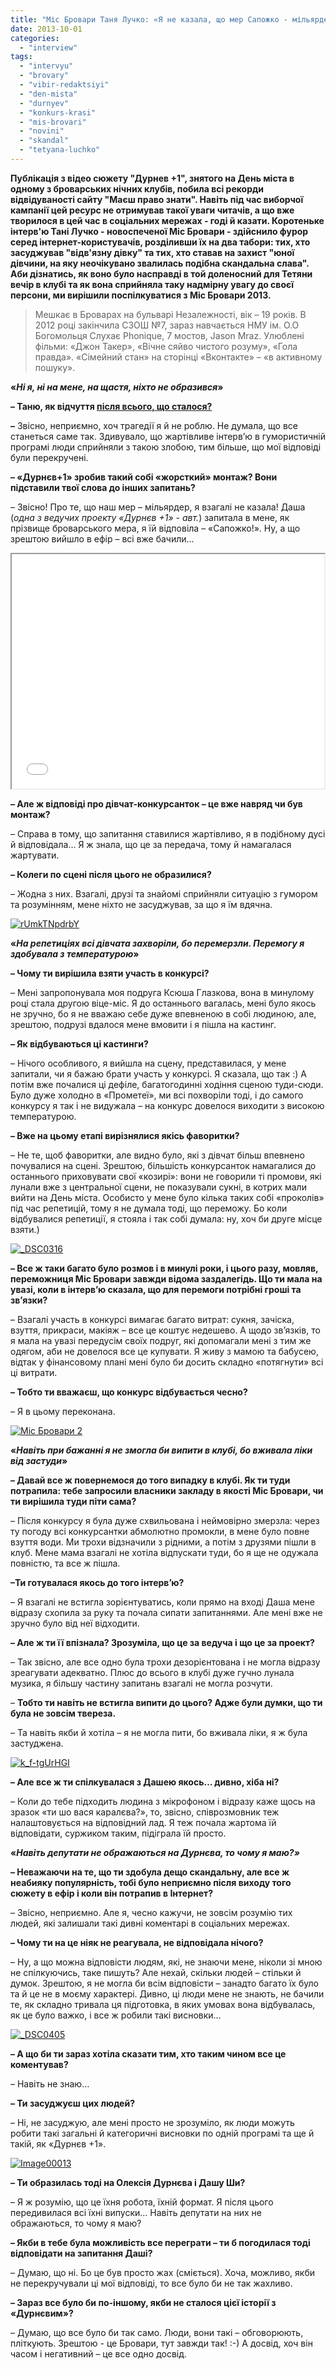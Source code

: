 ```yaml
---
title: "Міс Бровари Таня Лучко: «Я не казала, що мер Сапожко - мільярдер»"
date: 2013-10-01
categories: 
  - "interview"
tags: 
  - "intervyu"
  - "brovary"
  - "vibir-redaktsiyi"
  - "den-mista"
  - "durnyev"
  - "konkurs-krasi"
  - "mis-brovari"
  - "novini"
  - "skandal"
  - "tetyana-luchko"
---
```


**Публікація з відео сюжету "Дурнев +1", знятого на День міста в одному з броварських нічних клубів, побила всі рекорди відвідуваності сайту "Маєш право знати". Навіть під час виборчої кампанії цей ресурс не отримував такої уваги читачів, а що вже творилося в цей час в соціальних мережах - годі й казати. Коротеньке інтерв'ю Тані Лучко - новоспеченої Міс Бровари - здійснило фурор серед інтернет-користувачів, розділивши їх на два табори: тих, хто засуджував "відв'язну дівку" та тих, хто ставав на захист "юної дівчини, на яку неочікувано звалилась подібна скандальна слава". Аби дізнатись, як воно було насправді в той доленосний для Тетяни вечір в клубі та як вона сприйняла таку надмірну увагу до своєї персони, ми вирішили поспілкуватися з Міс Бровари 2013.**

> Мешкає в Броварах на бульварі Незалежності, вік – 19 років. В 2012 році закінчила СЗОШ №7, зараз навчається НМУ ім. О.О Богомольця Слухає Phonique, 7 мостов, Jason Mraz. Улюблені фільми: «Джон Такер», «Вічне сяйво чистого розуму», «Гола правда». «Сімейний стан» на сторінці «Вконтакте» – «в активному пошуку».

**«_Ні я, ні на мене, на щастя, ніхто не образився_»**

**– Таню, як відчуття [після всього, що сталося?](https://mpz.brovary.org/sapozhko-milyarder-potoki-pravdi-vid-mis-brovari-2013/)**

**–** Звісно, неприємно, хоч трагедії я й не роблю. Не думала, що все станеться саме так. Здивувало, що жартівливе інтерв’ю в гумористичній програмі люди сприйняли з такою злобою, тим більше, що мої відповіді були перекручені.

**– «Дурнєв+1» зробив такий собі «жорсткий» монтаж? Вони підставили твої слова до інших запитань?**

– Звісно! Про те, що наш мер – мільярдер, я взагалі не казала! Даша (_одна з ведучих проекту «Дурнєв +1» - авт._) запитала в мене, як прізвище броварського мера, я їй відповіла – «Сапожко!». Ну, а що зрештою вийшло в ефір – всі вже бачили...

<iframe src="//player.vimeo.com/video/75378880" width="500" height="375" allowfullscreen="allowfullscreen"></iframe>

**– Але ж відповіді про дівчат-конкурсанток – це вже навряд чи був монтаж?**

– Справа в тому, що запитання ставилися жартівливо, я в подібному дусі й відповідала… Я ж знала, що це за передача, тому й намагалася жартувати.

**– Колеги по сцені після цього не образилися?**

– Жодна з них. Взагалі, друзі та знайомі сприйняли ситуацію з гумором та розумінням, мене ніхто не засуджував, за що я їм вдячна.

[![rUmkTNpdrbY](https://mpz.brovary.org/wp-content/uploads/2013/10/rUmkTNpdrbY.jpg)](https://mpz.brovary.org/wp-content/uploads/2013/10/rUmkTNpdrbY.jpg)

**«_На репетиціях всі дівчата захворіли, бо перемерзли. Перемогу я здобувала з температурою_»**

**– Чому ти вирішила взяти участь в конкурсі?**

– Мені запропонувала моя подруга Ксюша Глазкова, вона в минулому році стала другою віце-міс. Я до останнього вагалась, мені було якось не зручно, бо я не вважаю себе дуже впевненою в собі людиною, але, зрештою, подрузі вдалося мене вмовити і я пішла на кастинг.

**– Як відбуваються ці кастинги?**

– Нічого особливого, я вийшла на сцену, представилася, у мене запитали, чи я бажаю брати участь у конкурсі. Я сказала, що так :) А потім вже почалися ці дефіле, багатогодинні ходіння сценою туди-сюди. Було дуже холодно в «Прометеї», ми всі похворіли тоді, і до самого конкурсу я так і не видужала – на конкурс довелося виходити з високою температурою.

**– Вже на цьому етапі вирізнялися якісь фаворитки?**

– Не те, щоб фаворитки, але видно було, які з дівчат більш впевнено почувалися на сцені. Зрештою, більшість конкурсанток намагалися до останнього приховувати свої «козирі»: вони не говорили ті промови, які лунали вже з центральної сцени, не показували сукні, в котрих мали вийти на День міста. Особисто у мене було кілька таких собі «проколів» під час репетицій, тому я не думала тоді, що переможу. Бо коли відбувалися репетиції, я стояла і так собі думала: ну, хоч би друге місце взяти.)

[![_DSC0316](https://mpz.brovary.org/wp-content/uploads/2013/10/DSC0316.jpg)](https://mpz.brovary.org/wp-content/uploads/2013/10/DSC0316.jpg)

**– Все ж таки багато було розмов і в минулі роки, і цього разу, мовляв, переможниця Міс Бровари завжди відома заздалегідь. Що ти мала на увазі, коли в інтерв’ю сказала, що для перемоги потрібні гроші та зв’язки?**

– Взагалі участь в конкурсі вимагає багато витрат: сукня, зачіска, взуття, прикраси, макіяж – все це коштує недешево. А щодо зв’язків, то я мала на увазі передусім своїх подруг, які допомагали мені з тим же одягом, аби не довелося все це купувати. Я живу з мамою та бабусею, відтак у фінансовому плані мені було би досить складно «потягнути» всі ці витрати.

**– Тобто ти вважаєш, що конкурс відбувається чесно?**

– Я в цьому переконана.

[![Міс Бровари 2](https://mpz.brovary.org/wp-content/uploads/2013/10/Mis-Brovari-2.jpg)](https://mpz.brovary.org/wp-content/uploads/2013/10/Mis-Brovari-2.jpg)

**«_Навіть при бажанні я не змогла би випити в клубі, бо вживала ліки від застуди_»**

**– Давай все ж повернемося до того випадку в клубі. Як ти туди потрапила: тебе запросили власники закладу в якості Міс Бровари, чи ти вирішила туди піти сама?**

– Після конкурсу я була дуже схвильована і неймовірно змерзла: через ту погоду всі конкурсантки абмолютно промокли, в мене було повне взуття води. Ми трохи відзначили з рідними, а потім з друзями пішли в клуб. Мене мама взагалі не хотіла відпускати туди, бо я ще не одужала повністю, та все ж пішла.

**–Ти готувалася якось до того інтерв’ю?**

– Я взагалі не встигла зорієнтуватись, коли прямо на вході Даша мене відразу схопила за руку та почала сипати запитаннями. Але мені вже не зручно було від неї відходити.

**– Але ж ти її впізнала? Зрозуміла, що це за ведуча і що це за проект?**

– Так звісно, але все одно була трохи дезорієнтована і не могла відразу зреагувати адекватно. Плюс до всього в клубі дуже гучно лунала музика, я більшу частину запитань взагалі не могла розчути.

– **Тобто ти навіть не встигла випити до цього? Адже були думки, що ти була не зовсім твереза.**

– Та навіть якби й хотіла – я не могла пити, бо вживала ліки, я ж була застуджена.

[![k_f-tgUrHGI](https://mpz.brovary.org/wp-content/uploads/2013/10/k_f-tgUrHGI.jpg)](https://mpz.brovary.org/wp-content/uploads/2013/10/k_f-tgUrHGI.jpg)

**– Але все ж ти спілкувалася з Дашею якось… дивно, хіба ні?**

– Коли до тебе підходить людина з мікрофоном і відразу каже щось на зразок «ти шо вася каралєва?», то, звісно, співрозмовник теж налаштовується на відповідний лад. Я теж почала жартома їй відповідати, суржиком таким, підіграла їй просто.

**«_Навіть депутати не ображаються на Дурнєва, то чому я маю?»_**

**– Неважаючи на те, що ти здобула дещо скандальну, але все ж неабияку популярність, тобі було неприємно після виходу того сюжету в ефір і коли він потрапив в Інтернет?**

– Звісно, неприємно. Але я, чесно кажучи, не зовсім розумію тих людей, які залишали такі дивні коментарі в соціальних мережах.

**– Чому ти на це ніяк не реагувала, не відповідала нічого?**

– Ну, а що можна відповісти людям, які, не знаючи мене, ніколи зі мною не спілкуючись, таке пишуть? Але нехай, скільки людей – стільки й думок. Зрештою, я не могла би всім відповісти – занадто багато їх було та й це не в моєму характері. Дивно, ці люди мене не знають, не бачили те, як складно тривала ця підготовка, в яких умовах вона відбувалась, як це було важко, і все ж робили такі висновки...

[![_DSC0405](https://mpz.brovary.org/wp-content/uploads/2013/10/DSC04051.jpg)](https://mpz.brovary.org/wp-content/uploads/2013/10/DSC04051.jpg)

**– А що би ти зараз хотіла сказати тим, хто таким чином все це коментував?**

– Навіть не знаю…

**– Ти засуджуєш цих людей?**

– Ні, не засуджую, але мені просто не зрозуміло, як люди можуть робити такі загальні й категоричні висновки по одній програмі та ще й такій, як «Дурнєв +1».

[![Image00013](https://mpz.brovary.org/wp-content/uploads/2013/10/Image00013.jpg)](https://mpz.brovary.org/wp-content/uploads/2013/10/Image00013.jpg)

**– Ти образилась тоді на Олексія Дурнєва і Дашу Ши?**

– Я ж розумію, що це їхня робота, їхній формат. Я після цього передивилася всі їхні випуски… Навіть депутати на них не ображаються, то чому я маю?

**– Якби в тебе була можливість все переграти – ти б погодилася тоді відповідати на запитання Даші?**

– Думаю, що ні. Бо це був просто жах (сміється). Хоча, можливо, якби не перекручували ці мої відповіді, то все було би не так жахливо.

**– Зараз все було би по-іншому, якби не сталося цієї історії з «Дурнєвим»?**

– Думаю, що все було би так само. Люди, вони такі – обговорюють, пліткують. Зрештою - це Бровари, тут завжди так! :-) А досвід, хоч він часом і негативний – це все одно досвід.
